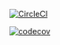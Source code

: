 [![CircleCI](https://dl.circleci.com/status-badge/img/gh/nguyenhoanganhtuan1206/Java-Exercise/tree/main.svg?style=svg)](https://dl.circleci.com/status-badge/redirect/gh/nguyenhoanganhtuan1206/Java-Exercise/tree/main)

[![codecov](https://codecov.io/gh/nguyenhoanganhtuan1206/Java-Exercise/branch/main/graph/badge.svg?token=158O1NKDBT)](https://codecov.io/gh/nguyenhoanganhtuan1206/Java-Exercise)
